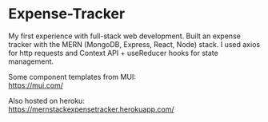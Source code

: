 # Expense-Tracker

My first experience with full-stack web development. Built an expense tracker with the MERN (MongoDB, Express, React, Node) stack. I used axios for http requests and Context API + useReducer hooks for state management.  


Some component templates from MUI:  
https://mui.com/


Also hosted on heroku:  
https://mernstackexpensetracker.herokuapp.com/
